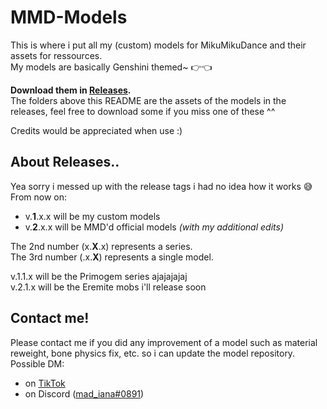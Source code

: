 # MMD-Models
This is where i put all my (custom) models for MikuMikuDance and their assets for ressources.<br>
My models are basically Genshini themed~ 👉👈

**Download them in [Releases](https://github.com/404madiana/MMD-Models/releases).**<br>
The folders above this README are the assets of the models in the releases, feel free to download some if you miss one of these ^^

Credits would be appreciated when use :)
## About Releases..
Yea sorry i messed up with the release tags i had no idea how it works 😅<br>
From now on:
- v.**1**.x.x will be my custom models
- v.**2**.x.x will be MMD'd official models _(with my additional edits)_

The 2nd number (x.**X**.x) represents a series.<br>
The 3rd number (.x.**X**) represents a single model.

v.1.1.x will be the Primogem series ajajajajaj<br>
v.2.1.x will be the Eremite mobs i'll release soon

## Contact me!
Please contact me if you did any improvement of a model such as material reweight, bone physics fix, etc.
so i can update the model repository.
<br>Possible DM:
- on [TikTok](https://www.tiktok.com/@mad_iana)
- on Discord ([mad_iana#0891](https://discord.com/users/714409592427380736))
